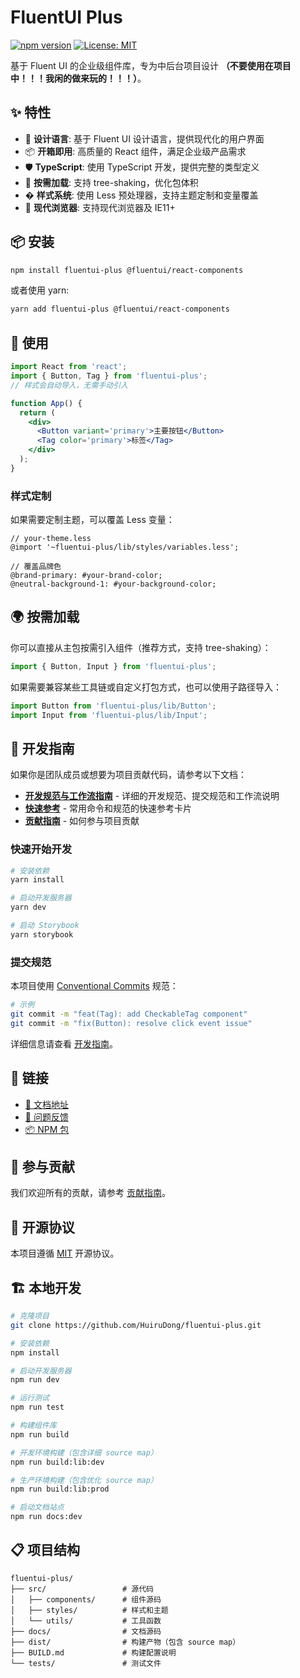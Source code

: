 # FluentUI Plus

[![npm version](https://badge.fury.io/js/fluentui-plus.svg)](https://badge.fury.io/js/fluentui-plus)
[![License: MIT](https://img.shields.io/badge/License-MIT-yellow.svg)](https://opensource.org/licenses/MIT)

基于 Fluent UI 的企业级组件库，专为中后台项目设计
**（不要使用在项目中！！！我闲的做来玩的！！！）**。

## ✨ 特性

- 🎨 **设计语言**: 基于 Fluent UI 设计语言，提供现代化的用户界面
- 📦 **开箱即用**: 高质量的 React 组件，满足企业级产品需求
- 🛡 **TypeScript**: 使用 TypeScript 开发，提供完整的类型定义
- 🎯 **按需加载**: 支持 tree-shaking，优化包体积
- � **样式系统**: 使用 Less 预处理器，支持主题定制和变量覆盖
- 📱 **现代浏览器**: 支持现代浏览器及 IE11+

## 📦 安装

```bash
npm install fluentui-plus @fluentui/react-components
```

或者使用 yarn:

```bash
yarn add fluentui-plus @fluentui/react-components
```

## 🔨 使用

```jsx
import React from 'react';
import { Button, Tag } from 'fluentui-plus';
// 样式会自动导入，无需手动引入

function App() {
  return (
    <div>
      <Button variant='primary'>主要按钮</Button>
      <Tag color='primary'>标签</Tag>
    </div>
  );
}
```

### 样式定制

如果需要定制主题，可以覆盖 Less 变量：

```less
// your-theme.less
@import '~fluentui-plus/lib/styles/variables.less';

// 覆盖品牌色
@brand-primary: #your-brand-color;
@neutral-background-1: #your-background-color;
```

## 🌍 按需加载

你可以直接从主包按需引入组件（推荐方式，支持 tree-shaking）：

```jsx
import { Button, Input } from 'fluentui-plus';
```

如果需要兼容某些工具链或自定义打包方式，也可以使用子路径导入：

```jsx
import Button from 'fluentui-plus/lib/Button';
import Input from 'fluentui-plus/lib/Input';
```

## 👥 开发指南

如果你是团队成员或想要为项目贡献代码，请参考以下文档：

- **[开发规范与工作流指南](./docs/DEVELOPMENT_GUIDE.md)** - 详细的开发规范、提交规范和工作流说明
- **[快速参考](./docs/QUICK_REFERENCE.md)** - 常用命令和规范的快速参考卡片
- **[贡献指南](./docs/CONTRIBUTING.md)** - 如何参与项目贡献

### 快速开始开发

```bash
# 安装依赖
yarn install

# 启动开发服务器
yarn dev

# 启动 Storybook
yarn storybook
```

### 提交规范

本项目使用 [Conventional Commits](https://www.conventionalcommits.org/) 规范：

```bash
# 示例
git commit -m "feat(Tag): add CheckableTag component"
git commit -m "fix(Button): resolve click event issue"
```

详细信息请查看 [开发指南](./docs/DEVELOPMENT_GUIDE.md)。

## 🔗 链接

- [📖 文档地址](https://your-docs-site.com)
- [🐛 问题反馈](https://github.com/HuiruDong/fluentui-plus/issues)
- [📦 NPM 包](https://www.npmjs.com/package/fluentui-plus)

## 🤝 参与贡献

我们欢迎所有的贡献，请参考 [贡献指南](./docs/CONTRIBUTING.md)。

## 📄 开源协议

本项目遵循 [MIT](./LICENSE) 开源协议。

## 🏗️ 本地开发

```bash
# 克隆项目
git clone https://github.com/HuiruDong/fluentui-plus.git

# 安装依赖
npm install

# 启动开发服务器
npm run dev

# 运行测试
npm run test

# 构建组件库
npm run build

# 开发环境构建（包含详细 source map）
npm run build:lib:dev

# 生产环境构建（包含优化 source map）
npm run build:lib:prod

# 启动文档站点
npm run docs:dev
```

## 📋 项目结构

```
fluentui-plus/
├── src/                 # 源代码
│   ├── components/      # 组件源码
│   ├── styles/          # 样式和主题
│   └── utils/           # 工具函数
├── docs/                # 文档源码
├── dist/                # 构建产物（包含 source map）
├── BUILD.md             # 构建配置说明
└── tests/               # 测试文件
```
